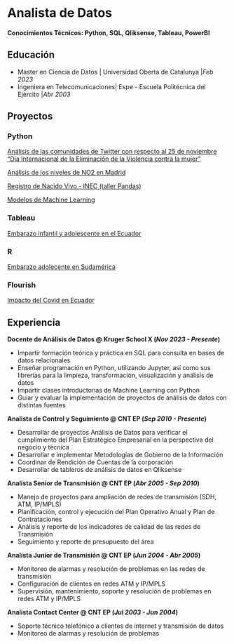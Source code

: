 # Analista de Datos

#### Conocimientos Técnicos: Python, SQL, Qliksense, Tableau, PowerBI

## Educación
-  Master en Ciencia de Datos     | Universidad Oberta de Catalunya  |_Feb 2023_								       		
-  Ingeniera en Telecomunicaciones| Espe - Escuela Politécnica del Ejército  |_Abr 2003_	 		        		

## Proyectos
### Python
[Análisis de las comunidades de Twitter con respecto al 25 de noviembre “Día Internacional de la Eliminación de la Violencia contra la mujer” ](https://openaccess.uoc.edu/handle/10609/148755)

[Análisis de los niveles de NO2 en Madrid
](https://www.youtube.com/live/6Gz9yxC5o6A?si=nHjZMl1waa1q7fps )

[Registro de Nacido Vivo - INEC (taller Pandas)](https://github.com/aemartineze/taller_pandas)

[Modelos de Machine Learning](https://github.com/aemartineze/taller_pandas)

### Tableau
[Embarazo infantil y adolescente en el Ecuador
](https://public.tableau.com/app/profile/andrea.martinez6335/viz/EmbarazoinfantilyadolescenteenelEcuador/Nacional2)

### R
[Embarazo adolecente en Sudamérica](https://aemartineze.github.io/cartograma/)

### Flourish
[Impacto del Covid en Ecuador](https://public.flourish.studio/story/1550365/)

## Experiencia
**Docente de Análisis de Datos  @ Kruger School X (_Nov 2023 - Presente_)**
-	Impartir formación teórica y práctica en SQL para consulta en bases de datos relacionales
-	Enseñar programación en Python, utilizando Jupyter, así como sus librerías para la limpieza, transformación, visualización y análisis de datos
-	Impartir clases introductorias de Machine Learning con Python
-	Guiar y evaluar la implementación de proyectos de análisis de datos con distintas fuentes



**Analista de Control y Seguimiento  @ CNT EP (_Sep 2010 - Presente_)**
- Desarrollar de proyectos Análisis de Datos para verificar el cumplimiento del Plan Estratégico Empresarial en la perspectiva del negocio y técnica
-	Desarrollar e implementar Metodologías de Gobierno de la Información
-	Coordinar de Rendición de Cuentas de la corporación
-	Desarrollar de tableros de análisis de datos en Qliksense 

**Analista Senior de Transmisión @ CNT EP (_Abr 2005 - Sep 2010_)**
-  Manejo de proyectos para ampliación de redes de transmisión (SDH, ATM, IP/MPLS)
-  Planificación, control y  ejecución del Plan Operativo Anual y Plan de Contrataciones
-  Análisis y reporte de los indicadores de calidad de las redes de Transmisión
-  Seguimiento y reporte de presupuesto del área

**Analista Junior de Transmisión @ CNT EP (_Jun 2004 - Abr 2005_)**
-  Monitoreo de alarmas y resolución de problemas en las redes de transmisión
-  Configuración de clientes en redes ATM y IP/MPLS
-  Supervisión, mantenimiento, soporte y resolución de problemas en redes ATM y IP/MPLS 


**Analista Contact Center @ CNT EP (_Jul 2003 - Jun 2004_)**
- Soporte técnico telefónico a clientes de internet y transmisión de datos
- Monitoreo de alarmas y resolución de problemas
  





